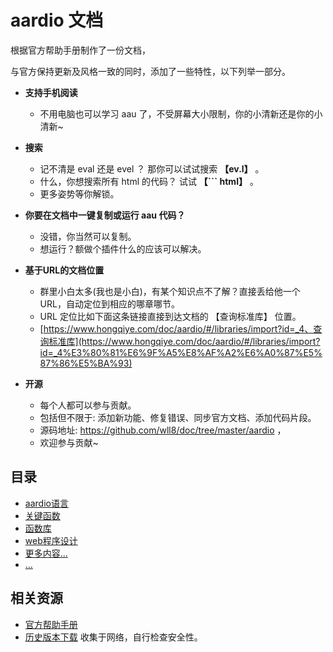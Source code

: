 # aardio 文档

根据官方帮助手册制作了一份文档，

与官方保持更新及风格一致的同时，添加了一些特性，以下列举一部分。

- **支持手机阅读**
  - 不用电脑也可以学习 aau 了，不受屏幕大小限制，你的小清新还是你的小清新~

- **搜索**
  - 记不清是 eval 还是 evel ？ 那你可以试试搜索  **【ev.l】**   。
  - 什么，你想搜索所有 html 的代码？ 试试  **【``` html】**  。
  - 更多姿势等你解锁。

- **你要在文档中一键复制或运行 aau 代码？**
  - 没错，你当然可以复制。
  - 想运行？额做个插件什么的应该可以解决。

- **基于URL的文档位置**
  - 群里小白太多(我也是小白)，有某个知识点不了解？直接丢给他一个URL，自动定位到相应的哪章哪节。
  - URL 定位比如下面这条链接直接到达文档的 【查询标准库】 位置。
  - [https://www.hongqiye.com/doc/aardio/#/libraries/import?id=_4、查询标准库](https://www.hongqiye.com/doc/aardio/#/libraries/import?id=_4%E3%80%81%E6%9F%A5%E8%AF%A2%E6%A0%87%E5%87%86%E5%BA%93)

- **开源**
  - 每个人都可以参与贡献。
  - 包括但不限于: 添加新功能、修复错误、同步官方文档、添加代码片段。
  - 源码地址: https://github.com/wll8/doc/tree/master/aardio ，
  - 欢迎参与贡献~

## 目录

- [aardio语言](the%20language/basic%20syntax.md)
- [关键函数](kernel%20functions/call.md)
- [函数库](libraries/import.md)
- [web程序设计](web/html.md)
- [更多内容...](_sidebar.md)
- [...](_sidebar.md)

## 相关资源

- [官方帮助手册](http://bbs.aardio.com/doc/reference/)
- [历史版本下载](https://hongqiye.com/s2/80/app/) 收集于网络，自行检查安全性。
